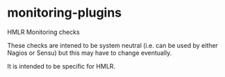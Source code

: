# monitoring-plugins

HMLR Monitoring checks

These checks are intened to be system neutral (i.e. can be used by either Nagios or Sensu) but this may have to change eventually.

It is intended to be specific for HMLR.
